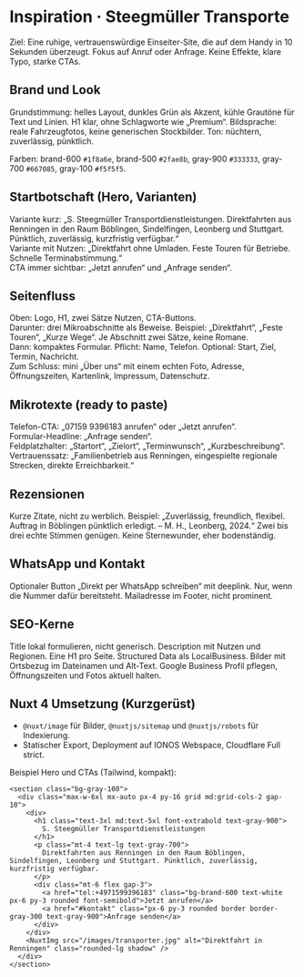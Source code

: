 # Inspiration · Steegmüller Transporte

Ziel: Eine ruhige, vertrauenswürdige Einseiter-Site, die auf dem Handy in 10 Sekunden überzeugt. Fokus auf Anruf oder Anfrage. Keine Effekte, klare Typo, starke CTAs.

## Brand und Look
Grundstimmung: helles Layout, dunkles Grün als Akzent, kühle Grautöne für Text und Linien. H1 klar, ohne Schlagworte wie „Premium“. Bildsprache: reale Fahrzeugfotos, keine generischen Stockbilder. Ton: nüchtern, zuverlässig, pünktlich.

Farben: brand-600 `#1f8a6e`, brand-500 `#2fae8b`, gray-900 `#333333`, gray-700 `#667085`, gray-100 `#f5f5f5`.

## Startbotschaft (Hero, Varianten)
Variante kurz: „S. Steegmüller Transportdienstleistungen. Direktfahrten aus Renningen in den Raum Böblingen, Sindelfingen, Leonberg und Stuttgart. Pünktlich, zuverlässig, kurzfristig verfügbar.“  
Variante mit Nutzen: „Direktfahrt ohne Umladen. Feste Touren für Betriebe. Schnelle Terminabstimmung.“  
CTA immer sichtbar: „Jetzt anrufen“ und „Anfrage senden“.

## Seitenfluss
Oben: Logo, H1, zwei Sätze Nutzen, CTA-Buttons.  
Darunter: drei Mikroabschnitte als Beweise. Beispiel: „Direktfahrt“, „Feste Touren“, „Kurze Wege“. Je Abschnitt zwei Sätze, keine Romane.  
Dann: kompaktes Formular. Pflicht: Name, Telefon. Optional: Start, Ziel, Termin, Nachricht.  
Zum Schluss: mini „Über uns“ mit einem echten Foto, Adresse, Öffnungszeiten, Kartenlink, Impressum, Datenschutz.

## Mikrotexte (ready to paste)
Telefon-CTA: „07159 9396183 anrufen“ oder „Jetzt anrufen“.  
Formular-Headline: „Anfrage senden“.  
Feldplatzhalter: „Startort“, „Zielort“, „Terminwunsch“, „Kurzbeschreibung“.  
Vertrauenssatz: „Familienbetrieb aus Renningen, eingespielte regionale Strecken, direkte Erreichbarkeit.“

## Rezensionen
Kurze Zitate, nicht zu werblich. Beispiel: „Zuverlässig, freundlich, flexibel. Auftrag in Böblingen pünktlich erledigt. – M. H., Leonberg, 2024.“ Zwei bis drei echte Stimmen genügen. Keine Sternewunder, eher bodenständig.

## WhatsApp und Kontakt
Optionaler Button „Direkt per WhatsApp schreiben“ mit deeplink. Nur, wenn die Nummer dafür bereitsteht. Mailadresse im Footer, nicht prominent.

## SEO-Kerne
Title lokal formulieren, nicht generisch. Description mit Nutzen und Regionen. Eine H1 pro Seite. Structured Data als LocalBusiness. Bilder mit Ortsbezug im Dateinamen und Alt-Text. Google Business Profil pflegen, Öffnungszeiten und Fotos aktuell halten.

## Nuxt 4 Umsetzung (Kurzgerüst)
- `@nuxt/image` für Bilder, `@nuxtjs/sitemap` und `@nuxtjs/robots` für Indexierung.
- Statischer Export, Deployment auf IONOS Webspace, Cloudflare Full strict.

Beispiel Hero und CTAs (Tailwind, kompakt):
```vue
<section class="bg-gray-100">
  <div class="max-w-6xl mx-auto px-4 py-16 grid md:grid-cols-2 gap-10">
    <div>
      <h1 class="text-3xl md:text-5xl font-extrabold text-gray-900">
        S. Steegmüller Transportdienstleistungen
      </h1>
      <p class="mt-4 text-lg text-gray-700">
        Direktfahrten aus Renningen in den Raum Böblingen, Sindelfingen, Leonberg und Stuttgart. Pünktlich, zuverlässig, kurzfristig verfügbar.
      </p>
      <div class="mt-6 flex gap-3">
        <a href="tel:+4971599396183" class="bg-brand-600 text-white px-6 py-3 rounded font-semibold">Jetzt anrufen</a>
        <a href="#kontakt" class="px-6 py-3 rounded border border-gray-300 text-gray-900">Anfrage senden</a>
      </div>
    </div>
    <NuxtImg src="/images/transporter.jpg" alt="Direktfahrt in Renningen" class="rounded-lg shadow" />
  </div>
</section>
